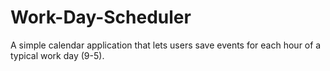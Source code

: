 # Work-Day-Scheduler
A simple calendar application that lets users save events for each hour of a typical work day (9-5).
